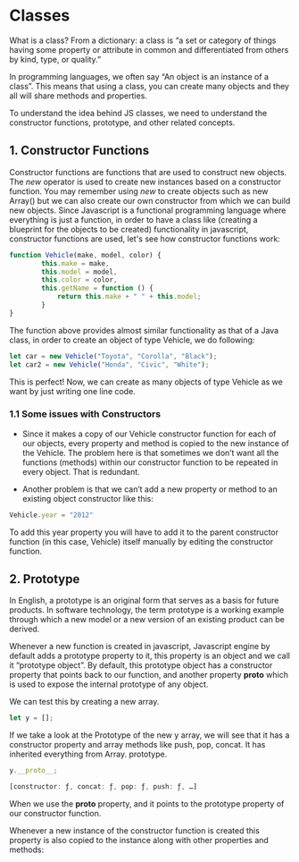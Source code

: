 # Classes

What is a class? From a dictionary: a class is “a set or category of things having some
 property or attribute in common and differentiated from others by kind, type, or quality.”

In programming languages, we often say “An object is an instance of a class”. This means
 that using a class, you can create many objects and they all will share methods and properties.

To understand the idea behind JS classes, we need to understand the constructor functions,
 prototype, and other related concepts.

## 1. Constructor Functions

Constructor functions are functions that are used to construct new objects. The _new_ operator
 is used to create new instances based on a constructor function. You may remember using _new_ 
 to create objects such as new Array() but we can also create our own constructor from which we
  can build new objects. Since Javascript is a functional programming language where everything
   is just a function, in order to have a class like (creating a blueprint for the objects to be
    created) functionality in javascript, constructor functions are used, let's see how 
    constructor functions work:

```js
function Vehicle(make, model, color) {
        this.make = make,
        this.model = model,
        this.color = color,
        this.getName = function () {
            return this.make + " " + this.model;
        }
}

```

The function above provides almost similar functionality as that of a Java class,
 in order to create an object of type Vehicle, we do following:

```js
let car = new Vehicle("Toyota", "Corolla", "Black");
let car2 = new Vehicle("Honda", "Civic", "White");
```

This is perfect! Now, we can create as many objects of type Vehicle as we want by just 
writing one line code.

### 1.1 Some issues with Constructors

- Since it makes a copy of our Vehicle constructor function for each of our objects,
 every property and method is copied to the new instance of the Vehicle. The problem
  here is that sometimes we don’t want all the functions (methods) within our constructor
   function to be repeated in every object. That is redundant.

- Another problem is that we can’t add a new property or method to an existing object
 constructor like this:

```js
Vehicle.year = "2012"
```

To add this year property you will have to add it to the parent constructor function 
(in this case, Vehicle) itself manually by editing the constructor function.

## 2. Prototype

In English, a prototype is an original form that serves as a basis for future products.
 In software technology, the term prototype is a working example through which a new model
  or a new version of an existing product can be derived.

Whenever a new function is created in javascript, Javascript engine by default adds a
 prototype property to it, this property is an object and we call it “prototype object”.
  By default, this prototype object has a constructor property that points back to our 
  function, and another property ****proto**** which is used to expose the internal
   prototype of any object.

We can test this by creating a new array.

```js
let y = [];
```

If we take a look at the Prototype of the new y array, we will see that it has a constructor
 property and array methods like push, pop, concat. It has inherited everything from Array.
 prototype.

```js
y.__proto__;

[constructor: ƒ, concat: ƒ, pop: ƒ, push: ƒ, …]
```

When we use the **proto** property, and it points to the prototype property of our constructor
 function.

Whenever a new instance of the constructor function is created this property is also copied to the instance along with other properties and methods:
